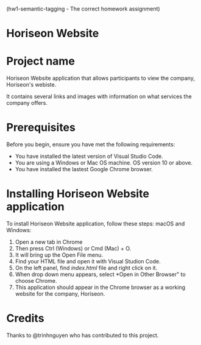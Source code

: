 (hw1-semantic-tagging - The correct homework assignment)
# Horiseon Website


# Project name
Horiseon Website application that allows participants to view the company, Horiseon's webiste.

It contains several links and images with information on what services the company offers. 

# Prerequisites
Before you begin, ensure you have met the following requirements:
* You have installed the latest version of Visual Studio Code.
* You are using a Windows or Mac OS machine. OS version 10 or above.
* You have installed the lastest Google Chrome browser.

# Installing Horiseon Website application
To install Horiseon Website application, follow these steps:
macOS and Windows:
1. Open a new tab in Chrome
2. Then press Ctrl (Windows) or Cmd (Mac) + O.
3. It will bring up the Open File menu. 
4. Find your HTML file and open it with Visual Studion Code.
5. On the left panel, find *index.html* file and right click on it.
6. When drop down menu appears, select *Open in Other Browser" to choose Chrome.
7. This application should appear in the Chrome browser as a working website for the company, Horiseon.

# Credits
Thanks to @trinhnguyen who has contributed to this project.














